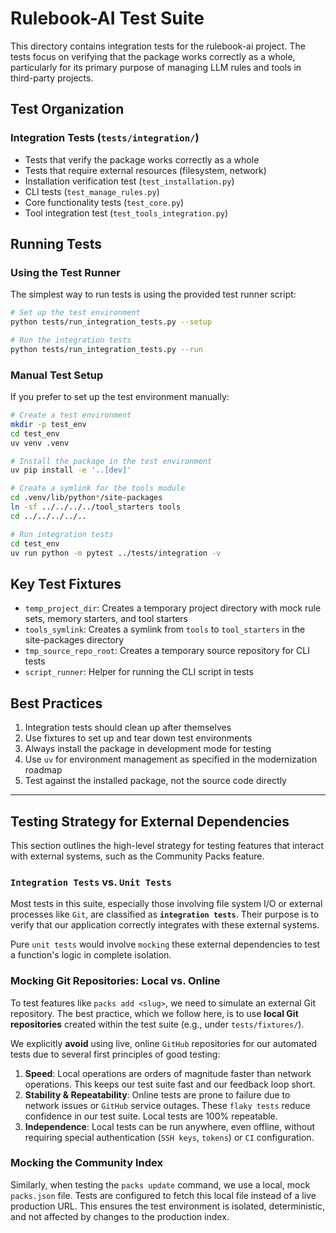 # Rulebook-AI Test Suite

This directory contains integration tests for the rulebook-ai project. The tests focus on verifying that the package works correctly as a whole, particularly for its primary purpose of managing LLM rules and tools in third-party projects.

## Test Organization

### Integration Tests (`tests/integration/`)
- Tests that verify the package works correctly as a whole
- Tests that require external resources (filesystem, network)
- Installation verification test (`test_installation.py`)
- CLI tests (`test_manage_rules.py`)
- Core functionality tests (`test_core.py`)
- Tool integration test (`test_tools_integration.py`)

## Running Tests

### Using the Test Runner

The simplest way to run tests is using the provided test runner script:

```bash
# Set up the test environment
python tests/run_integration_tests.py --setup

# Run the integration tests
python tests/run_integration_tests.py --run
```

### Manual Test Setup

If you prefer to set up the test environment manually:

```bash
# Create a test environment
mkdir -p test_env
cd test_env
uv venv .venv

# Install the package in the test environment
uv pip install -e '..[dev]'

# Create a symlink for the tools module
cd .venv/lib/python*/site-packages
ln -sf ../../../../tool_starters tools
cd ../../../../..

# Run integration tests
cd test_env
uv run python -m pytest ../tests/integration -v
```

## Key Test Fixtures

- `temp_project_dir`: Creates a temporary project directory with mock rule sets, memory starters, and tool starters
- `tools_symlink`: Creates a symlink from `tools` to `tool_starters` in the site-packages directory
- `tmp_source_repo_root`: Creates a temporary source repository for CLI tests
- `script_runner`: Helper for running the CLI script in tests

## Best Practices

1. Integration tests should clean up after themselves
2. Use fixtures to set up and tear down test environments
3. Always install the package in development mode for testing
4. Use `uv` for environment management as specified in the modernization roadmap
5. Test against the installed package, not the source code directly

---

## Testing Strategy for External Dependencies

This section outlines the high-level strategy for testing features that interact with external systems, such as the Community Packs feature.

### `Integration Tests` vs. `Unit Tests`

Most tests in this suite, especially those involving file system I/O or external processes like `Git`, are classified as **`integration tests`**. Their purpose is to verify that our application correctly integrates with these external systems.

Pure `unit tests` would involve `mocking` these external dependencies to test a function's logic in complete isolation.

### Mocking Git Repositories: Local vs. Online

To test features like `packs add <slug>`, we need to simulate an external Git repository. The best practice, which we follow here, is to use **local Git repositories** created within the test suite (e.g., under `tests/fixtures/`).

We explicitly **avoid** using live, online `GitHub` repositories for our automated tests due to several first principles of good testing:

1.  **Speed**: Local operations are orders of magnitude faster than network operations. This keeps our test suite fast and our feedback loop short.
2.  **Stability & Repeatability**: Online tests are prone to failure due to network issues or `GitHub` service outages. These `flaky tests` reduce confidence in our test suite. Local tests are 100% repeatable.
3.  **Independence**: Local tests can be run anywhere, even offline, without requiring special authentication (`SSH keys`, `tokens`) or `CI` configuration.

### Mocking the Community Index

Similarly, when testing the `packs update` command, we use a local, mock `packs.json` file. Tests are configured to fetch this local file instead of a live production URL. This ensures the test environment is isolated, deterministic, and not affected by changes to the production index.

